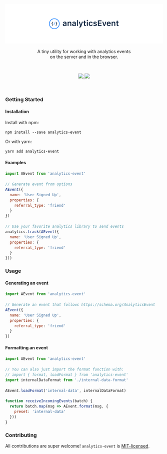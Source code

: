 <p align="center">
  <a href="https://www.npmjs.com/package/analytics-event"><img src="./docs/images/banner.png?cache=2" alt="analyticsEvent" /></a>
</p>

<p align="center">
  A tiny utility for working with analytics events<br/>
  on the server and in the browser.
</p>
<br/>

<p align="center">
  <a href="https://unpkg.com/analytics-event/dist/analytics-event.min.js">
    <img src="https://img.badgesize.io/https://unpkg.com/analytics-event/dist/analytics-event.min.js?compression=gzip&amp;label=analytics--id&cache=3">
  </a>
  <a href="https://www.npmjs.com/package/analytics-event">
    <img src="https://img.shields.io/npm/v/analytics-event.svg?maxAge=3600&label=analytics-event&colorB=007ec6&cache=3">
  </a>
</p>
<br/>


### Getting Started

#### Installation

Install with npm:

```shell
npm install --save analytics-event
```

Or with yarn:

```shell
yarn add analytics-event
```

#### Examples

```javascript
import AEvent from 'analytics-event'

// Generate event from options 
AEvent({
  name: 'User Signed Up',
  properties: {
    referral_type: 'friend'
  }
})

// Use your favorite analytics library to send events
analytics.track(AEvent({
  name: 'User Signed Up',
  properties: {
    referral_type: 'friend'
  }
}))
```

### Usage

#### Generating an event

```javascript
import AEvent from 'analytics-event'

// Generate an event that follows https://schema.org/AnalyticsEvent
AEvent({
  name: 'User Signed Up',
  properties: {
    referral_type: 'friend'
  }
})
```

#### Formatting an event

```javascript
import AEvent from 'analytics-event'

// You can also just import the format function with:
// import { format, loadFormat } from 'analytics-event'
import internalDataFormat from './internal-data-format'

AEvent.loadFormat('internal-data', internalDataFormat)

function receiveIncomingEvents(batch) {
  return batch.map(msg => AEvent.format(msg, {
    preset: 'internal-data'
  }))
}
```

### Contributing

All contributions are super welcome! `analytics-event` is [MIT-licensed](./license).
